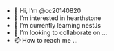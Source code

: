 - 👋 Hi, I’m @cc20140820
- 👀 I’m interested in hearthstone
- 🌱 I’m currently learning nestJs
- 💞️ I’m looking to collaborate on ...
- 📫 How to reach me ...

<!---
cc20140820/cc20140820 is a ✨ special ✨ repository because its `README.md` (this file) appears on your GitHub profile.
You can click the Preview link to take a look at your changes.
--->
